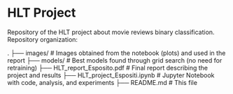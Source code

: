 # HLT Project
Repository of the HLT project about movie reviews binary classification.
Repository organization:

.
├── images/         # Images obtained from the notebook (plots) and used in the report
├── models/         # Best models found through grid search (no need for retraining)
├── HLT_report_Esposito.pdf      # Final report describing the project and results
├── HLT_project_Espositi.ipynb  # Jupyter Notebook with code, analysis, and experiments
├── README.md       # This file
